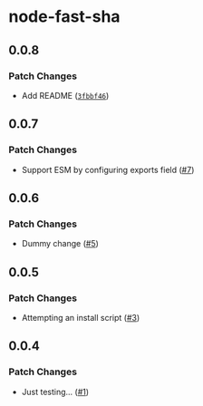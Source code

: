 # node-fast-sha

## 0.0.8

### Patch Changes

- Add README ([`3fbbf46`](https://github.com/FormidableLabs/node-fast-sha/commit/3fbbf4677a5c89535e93180392ea2f1ab68958fb))

## 0.0.7

### Patch Changes

- Support ESM by configuring exports field ([#7](https://github.com/FormidableLabs/node-fast-sha/pull/7))

## 0.0.6

### Patch Changes

- Dummy change ([#5](https://github.com/FormidableLabs/node-fast-sha/pull/5))

## 0.0.5

### Patch Changes

- Attempting an install script ([#3](https://github.com/FormidableLabs/node-fast-sha/pull/3))

## 0.0.4

### Patch Changes

- Just testing... ([#1](https://github.com/FormidableLabs/node-fast-sha/pull/1))
